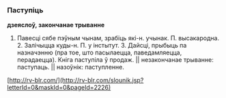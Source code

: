 ### Паступіць
**дзеяслоў, закончанае трыванне**

1. Павесці сябе пэўным чынам, зрабіць які-н. учынак. П. высакародна. 2. Залічыцца куды-н. П. у інстытут. 3. Дайсці, прыбыць па назначэнню (пра тое, што пасылаецца, паведамляецца, перадаецца). Кніга паступіла ў продаж. || незакончанае трыванне: паступаць. || назоўнік: паступленне.

<a rel="author">[http://rv-blr.com/](http://rv-blr.com/slounik.jsp?letterId=0&maskId=0&pageId=2226)</a>
